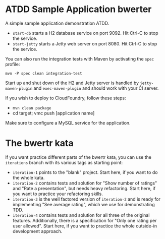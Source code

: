 ATDD Sample Application bwerter
===============================

A simple sample application demonstration ATDD.

* `start-db` starts a H2 database service on port 9092. Hit Ctrl-C to stop the service.
* `start-jetty` starts a Jetty web server on port 8080. Hit Ctrl-C to stop the service.

You can also run the integration tests with Maven by activating the `spec` profile:

`mvn -P spec clean integration-test`

Start up and shut down of the H2 and Jetty server is handled by `jetty-maven-plugin` and
`exec-maven-plugin` and should work with your CI server.

If you wish to deploy to CloudFoundry, follow these steps:

* `mvn clean package`
* cd target; vmc push [application name]

Make sure to configure a MySQL service for the application.


The bwertr kata
===============

If you want practice different parts of the bwertr kata, you can use the `iterations` branch with
its various tags as starting point:

* `iteration-1` points to the "blank" project. Start here, if you want to do the whole kata.
* `iteration-2` contains tests and solution for "Show number of ratings" and "Rate a presentation",
  but needs heavy refactoring. Start here, if you want to practice your refactoring skills.
* `iteration-3` is the well factored version of `iteration-2` and is ready for implementing
  "See average rating", which we use for demonstrating TDD.
* `iteration-4` contains tests and solution for all three of the original features. Additionally,
  there is a specification for "Only one rating per user allowed". Start here, if you want to practice
  the whole outside-in development approach.